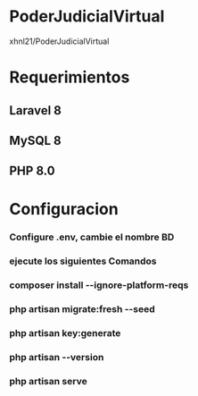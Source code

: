 # PoderJudicialVirtual
  xhnl21/PoderJudicialVirtual
# Requerimientos  
## Laravel 8 
## MySQL 8
## PHP 8.0

# Configuracion
### Configure .env, cambie el nombre BD
### ejecute los siguientes Comandos
### composer install --ignore-platform-reqs
### php artisan migrate:fresh --seed
### php artisan key:generate
### php artisan --version
### php artisan serve